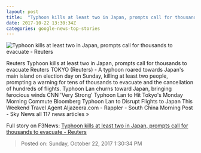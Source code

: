 ```yaml
---
layout: post
title:  "Typhoon kills at least two in Japan, prompts call for thousands to evacuate - Reuters"
date: 2017-10-22 13:30:34Z
categories: google-news-top-stories
---
```


![Typhoon kills at least two in Japan, prompts call for thousands to evacuate - Reuters](https://s4.reutersmedia.net/resources/r/?m=02&d=20171022&t=2&i=1206524853&w=&fh=545px&fw=&ll=&pl=&sq=&r=LYNXMPED9L06V)

Reuters Typhoon kills at least two in Japan, prompts call for thousands to evacuate Reuters TOKYO (Reuters) - A typhoon roared towards Japan's main island on election day on Sunday, killing at least two people, prompting a warning for tens of thousands to evacuate and the cancellation of hundreds of flights. Typhoon Lan churns toward Japan, bringing ferocious winds CNN 'Very Strong' Typhoon Lan to Hit Tokyo's Monday Morning Commute Bloomberg Typhoon Lan to Disrupt Flights to Japan This Weekend Travel Agent Aljazeera.com - Rappler - South China Morning Post - Sky News all 117 news articles »


Full story on F3News: [Typhoon kills at least two in Japan, prompts call for thousands to evacuate - Reuters](http://www.f3nws.com/n/jfY4tD)

> Posted on: Sunday, October 22, 2017 1:30:34 PM
